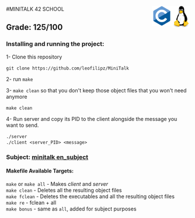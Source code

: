 #MINITALK 42 SCHOOL <img src="https://github.com/devicons/devicon/blob/master/icons/linux/linux-original.svg" title="Linux" alt="Linux Logo" width="50" height="60" align="right" /> <img src="https://github.com/devicons/devicon/blob/master/icons/c/c-original.svg" title="C" alt="C Logo" width="55" height="55" align="right" />&nbsp; 

## Grade: 125/100

### Installing and running the project:

1- Clone this repository
	
	git clone https://github.com/leofilipz/MiniTalk
2- run `make`
	
3- `make clean` so that you don't keep those object files that you won't need anymore

	make clean
4- Run server and copy its PID to the client alongside the message you want to send.

	./server
	./client <server_PID> <message>

###  Subject: [minitalk en_subject](./extras/en.subject_minitalk.pdf)

#### Makefile Available Targets:  
`make` or `make all` - Makes _client_ and _server_  
`make clean` - Deletes all the resulting object files  
`make fclean` - Deletes the executables and all the resulting object files  
`make re` - fclean + all  
`make bonus` - same as `all`, added for subject purposes  
